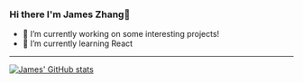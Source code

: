 ### Hi there I'm James Zhang👋

- 🔭 I’m currently working on some interesting projects!
- 🌱 I’m currently learning React
---
[![James' GitHub stats](https://github-readme-stats.vercel.app/api?username=jameszhang22)](https://github.com/anuraghazra/github-readme-stats)
<!--
**JamesZhang22/JamesZhang22** is a ✨ _special_ ✨ repository because its `README.md` (this file) appears on your GitHub profile.

Here are some ideas to get you started:

- 🔭 I’m currently working on ...
- 🌱 I’m currently learning ...
- 👯 I’m looking to collaborate on ...
- 🤔 I’m looking for help with ...
- 💬 Ask me about ...
- 📫 How to reach me: ...
- 😄 Pronouns: ...
- ⚡ Fun fact: ...
-->
